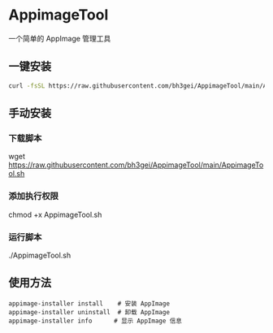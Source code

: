# AppimageTool

一个简单的 AppImage 管理工具

## 一键安装

```bash
curl -fsSL https://raw.githubusercontent.com/bh3gei/AppimageTool/main/AppimageTool.sh | bash

```

## 手动安装

### 下载脚本
wget https://raw.githubusercontent.com/bh3gei/AppimageTool/main/AppimageTool.sh

### 添加执行权限
chmod +x AppimageTool.sh

### 运行脚本
./AppimageTool.sh

## 使用方法
```
appimage-installer install    # 安装 AppImage
appimage-installer uninstall  # 卸载 AppImage
appimage-installer info      # 显示 AppImage 信息
```

